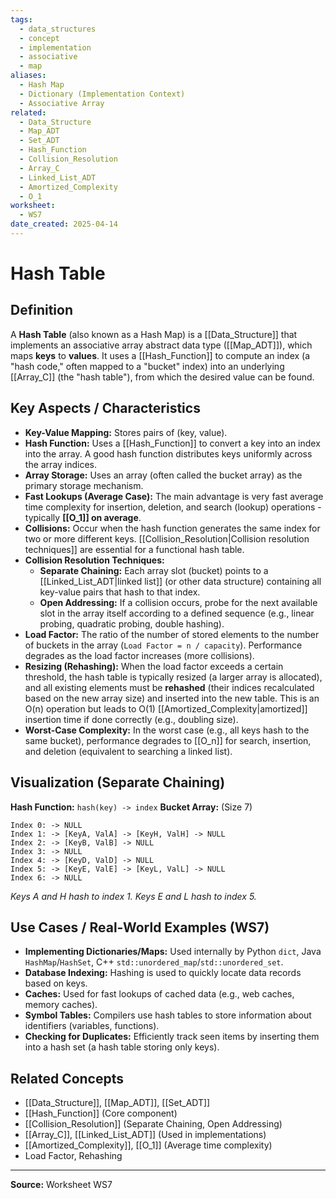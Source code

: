 ```yaml
---
tags:
  - data_structures
  - concept
  - implementation
  - associative
  - map
aliases:
  - Hash Map
  - Dictionary (Implementation Context)
  - Associative Array
related:
  - Data_Structure
  - Map_ADT
  - Set_ADT
  - Hash_Function
  - Collision_Resolution
  - Array_C
  - Linked_List_ADT
  - Amortized_Complexity
  - O_1
worksheet:
  - WS7
date_created: 2025-04-14
---
```

# Hash Table

## Definition

A **Hash Table** (also known as a Hash Map) is a [[Data_Structure]] that implements an associative array abstract data type ([[Map_ADT]]), which maps **keys** to **values**. It uses a [[Hash_Function]] to compute an index (a "hash code," often mapped to a "bucket" index) into an underlying [[Array_C]] (the "hash table"), from which the desired value can be found.

## Key Aspects / Characteristics

- **Key-Value Mapping:** Stores pairs of (key, value).
- **Hash Function:** Uses a [[Hash_Function]] to convert a key into an index into the array. A good hash function distributes keys uniformly across the array indices.
- **Array Storage:** Uses an array (often called the bucket array) as the primary storage mechanism.
- **Fast Lookups (Average Case):** The main advantage is very fast average time complexity for insertion, deletion, and search (lookup) operations - typically **[[O_1]] on average**.
- **Collisions:** Occur when the hash function generates the same index for two or more different keys. [[Collision_Resolution|Collision resolution techniques]] are essential for a functional hash table.
- **Collision Resolution Techniques:**
    - **Separate Chaining:** Each array slot (bucket) points to a [[Linked_List_ADT|linked list]] (or other data structure) containing all key-value pairs that hash to that index.
    - **Open Addressing:** If a collision occurs, probe for the next available slot in the array itself according to a defined sequence (e.g., linear probing, quadratic probing, double hashing).
- **Load Factor:** The ratio of the number of stored elements to the number of buckets in the array (`Load Factor = n / capacity`). Performance degrades as the load factor increases (more collisions).
- **Resizing (Rehashing):** When the load factor exceeds a certain threshold, the hash table is typically resized (a larger array is allocated), and all existing elements must be **rehashed** (their indices recalculated based on the new array size) and inserted into the new table. This is an O(n) operation but leads to O(1) [[Amortized_Complexity|amortized]] insertion time if done correctly (e.g., doubling size).
- **Worst-Case Complexity:** In the worst case (e.g., all keys hash to the same bucket), performance degrades to [[O_n]] for search, insertion, and deletion (equivalent to searching a linked list).

## Visualization (Separate Chaining)

**Hash Function:** `hash(key) -> index`
**Bucket Array:** (Size 7)
```
Index 0: -> NULL
Index 1: -> [KeyA, ValA] -> [KeyH, ValH] -> NULL
Index 2: -> [KeyB, ValB] -> NULL
Index 3: -> NULL
Index 4: -> [KeyD, ValD] -> NULL
Index 5: -> [KeyE, ValE] -> [KeyL, ValL] -> NULL
Index 6: -> NULL
```
*Keys A and H hash to index 1. Keys E and L hash to index 5.*

## Use Cases / Real-World Examples (WS7)

- **Implementing Dictionaries/Maps:** Used internally by Python `dict`, Java `HashMap`/`HashSet`, C++ `std::unordered_map`/`std::unordered_set`.
- **Database Indexing:** Hashing is used to quickly locate data records based on keys.
- **Caches:** Used for fast lookups of cached data (e.g., web caches, memory caches).
- **Symbol Tables:** Compilers use hash tables to store information about identifiers (variables, functions).
- **Checking for Duplicates:** Efficiently track seen items by inserting them into a hash set (a hash table storing only keys).

## Related Concepts
- [[Data_Structure]], [[Map_ADT]], [[Set_ADT]]
- [[Hash_Function]] (Core component)
- [[Collision_Resolution]] (Separate Chaining, Open Addressing)
- [[Array_C]], [[Linked_List_ADT]] (Used in implementations)
- [[Amortized_Complexity]], [[O_1]] (Average time complexity)
- Load Factor, Rehashing

---
**Source:** Worksheet WS7